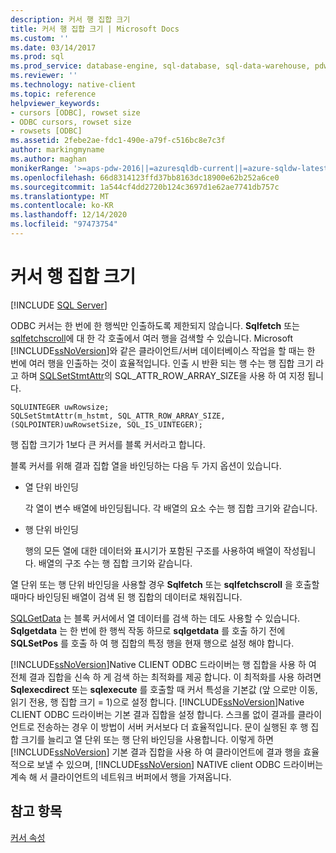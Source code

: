```yaml
---
description: 커서 행 집합 크기
title: 커서 행 집합 크기 | Microsoft Docs
ms.custom: ''
ms.date: 03/14/2017
ms.prod: sql
ms.prod_service: database-engine, sql-database, sql-data-warehouse, pdw
ms.reviewer: ''
ms.technology: native-client
ms.topic: reference
helpviewer_keywords:
- cursors [ODBC], rowset size
- ODBC cursors, rowset size
- rowsets [ODBC]
ms.assetid: 2febe2ae-fdc1-490e-a79f-c516bc8e7c3f
author: markingmyname
ms.author: maghan
monikerRange: '>=aps-pdw-2016||=azuresqldb-current||=azure-sqldw-latest||>=sql-server-2016||>=sql-server-linux-2017||=azuresqldb-mi-current'
ms.openlocfilehash: 66d8314123ffd37bb8163dc18900e62b252a6ce0
ms.sourcegitcommit: 1a544cf4dd2720b124c3697d1e62ae7741db757c
ms.translationtype: MT
ms.contentlocale: ko-KR
ms.lasthandoff: 12/14/2020
ms.locfileid: "97473754"
---
```

# <a name="cursor-rowset-size"></a>커서 행 집합 크기
[!INCLUDE [SQL Server](../../../includes/applies-to-version/sql-asdb-asdbmi-asa-pdw.md)]

  ODBC 커서는 한 번에 한 행씩만 인출하도록 제한되지 않습니다. **Sqlfetch** 또는 [sqlfetchscroll](../../../relational-databases/native-client-odbc-api/sqlfetchscroll.md)에 대 한 각 호출에서 여러 행을 검색할 수 있습니다. Microsoft [!INCLUDE[ssNoVersion](../../../includes/ssnoversion-md.md)]와 같은 클라이언트/서버 데이터베이스 작업을 할 때는 한 번에 여러 행을 인출하는 것이 효율적입니다. 인출 시 반환 되는 행 수는 행 집합 크기 라고 하며 [SQLSetStmtAttr](../../../relational-databases/native-client-odbc-api/sqlsetstmtattr.md)의 SQL_ATTR_ROW_ARRAY_SIZE을 사용 하 여 지정 됩니다.  
  
```  
SQLUINTEGER uwRowsize;  
SQLSetStmtAttr(m_hstmt, SQL_ATTR_ROW_ARRAY_SIZE, (SQLPOINTER)uwRowsetSize, SQL_IS_UINTEGER);  
```  
  
 행 집합 크기가 1보다 큰 커서를 블록 커서라고 합니다.  
  
 블록 커서를 위해 결과 집합 열을 바인딩하는 다음 두 가지 옵션이 있습니다.  
  
-   열 단위 바인딩  
  
     각 열이 변수 배열에 바인딩됩니다. 각 배열의 요소 수는 행 집합 크기와 같습니다.  
  
-   행 단위 바인딩  
  
     행의 모든 열에 대한 데이터와 표시기가 포함된 구조를 사용하여 배열이 작성됩니다. 배열의 구조 수는 행 집합 크기와 같습니다.  
  
 열 단위 또는 행 단위 바인딩을 사용할 경우 **Sqlfetch** 또는 **sqlfetchscroll** 을 호출할 때마다 바인딩된 배열이 검색 된 행 집합의 데이터로 채워집니다.  
  
 [SQLGetData](../../../relational-databases/native-client-odbc-api/sqlgetdata.md) 는 블록 커서에서 열 데이터를 검색 하는 데도 사용할 수 있습니다. **Sqlgetdata** 는 한 번에 한 행씩 작동 하므로 **sqlgetdata** 를 호출 하기 전에 **SQLSetPos** 를 호출 하 여 행 집합의 특정 행을 현재 행으로 설정 해야 합니다.  
  
 [!INCLUDE[ssNoVersion](../../../includes/ssnoversion-md.md)]Native CLIENT ODBC 드라이버는 행 집합을 사용 하 여 전체 결과 집합을 신속 하 게 검색 하는 최적화를 제공 합니다. 이 최적화를 사용 하려면 **Sqlexecdirect** 또는 **sqlexecute** 를 호출할 때 커서 특성을 기본값 (앞 으로만 이동, 읽기 전용, 행 집합 크기 = 1)으로 설정 합니다. [!INCLUDE[ssNoVersion](../../../includes/ssnoversion-md.md)]Native CLIENT ODBC 드라이버는 기본 결과 집합을 설정 합니다. 스크롤 없이 결과를 클라이언트로 전송하는 경우 이 방법이 서버 커서보다 더 효율적입니다. 문이 실행된 후 행 집합 크기를 늘리고 열 단위 또는 행 단위 바인딩을 사용합니다. 이렇게 하면 [!INCLUDE[ssNoVersion](../../../includes/ssnoversion-md.md)] 기본 결과 집합을 사용 하 여 클라이언트에 결과 행을 효율적으로 보낼 수 있으며, [!INCLUDE[ssNoVersion](../../../includes/ssnoversion-md.md)] NATIVE client ODBC 드라이버는 계속 해 서 클라이언트의 네트워크 버퍼에서 행을 가져옵니다.  
  
## <a name="see-also"></a>참고 항목  
 [커서 속성](../../../relational-databases/native-client-odbc-cursors/properties/cursor-properties.md)  
  
  
